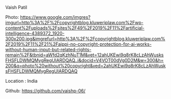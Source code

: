Vaish Patil

Photo: https://www.google.com/imgres?imgurl=http%3A%2F%2Fcopyrightblog.kluweriplaw.com%2Fwp-content%2Fuploads%2Fsites%2F49%2F2019%2F11%2Fartificial-intelligence-4389372_1920-300x200.jpg&imgrefurl=http%3A%2F%2Fcopyrightblog.kluweriplaw.com%2F2019%2F11%2F21%2Faippi-no-copyright-protection-for-ai-works-without-human-input-but-related-rights-remain%2F&tbnid=aWfd2qKzhNuT1M&vet=12ahUKEwi9q8rK8cLzAhWusksFHSFLDWMQMygRegUIARDQAQ..i&docid=V4VOT00dVg0D2M&w=300&h=200&q=photo%20without%20copyright&ved=2ahUKEwi9q8rK8cLzAhWusksFHSFLDWMQMygRegUIARDQAQ

Location : India

Github: https://github.com/vaishp-06/
